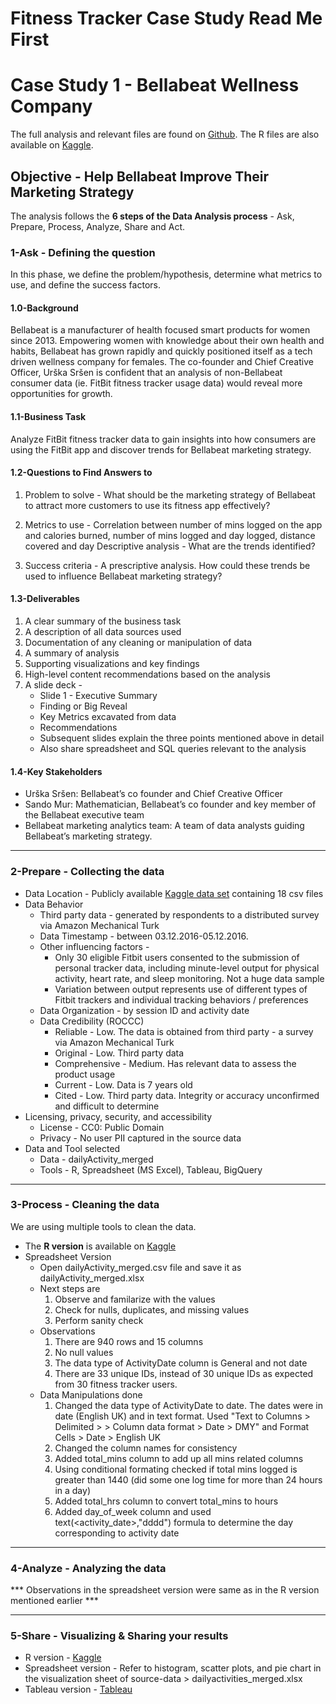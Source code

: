 # Fitness Tracker Case Study Read Me First
# Case Study 1 - Bellabeat Wellness Company
The full analysis and relevant files are found on [Github](https://github.com/deep-thinks-tech/data-analytics-case-studies/tree/main/001.fitness-app-case-study). The R files are also available on [Kaggle](https://www.kaggle.com/code/deepajc/fitness-tracker-case-study-in-r).

## Objective - Help Bellabeat Improve Their Marketing Strategy

The analysis follows the **6 steps of the Data Analysis process** - Ask, Prepare, Process, Analyze, Share and Act.

### 1-Ask - Defining the question
In this phase, we define the problem/hypothesis, determine what metrics to use, and define the success factors.

#### 1.0-Background

Bellabeat is a manufacturer of health focused smart products for women since 2013. Empowering women with knowledge about their own health and habits, Bellabeat has grown rapidly and quickly positioned itself as a tech driven wellness company for females.
The co-founder and Chief Creative Officer, Urška Sršen is confident that an analysis of non-Bellabeat consumer data (ie. FitBit fitness tracker usage data) would reveal more opportunities for growth.

#### 1.1-Business Task

Analyze FitBit fitness tracker data to gain insights into how consumers are using the FitBit app and discover trends for Bellabeat marketing strategy.

#### 1.2-Questions to Find Answers to

1. Problem to solve - What should be the marketing strategy of Bellabeat to attract more customers to use its fitness app effectively?

2. Metrics to use - Correlation between number of mins logged on the app and calories burned, number of mins logged and day logged, distance covered and day
Descriptive analysis - What are the trends identified?

3. Success criteria - A prescriptive analysis. How could these trends be used to influence Bellabeat marketing strategy?

#### 1.3-Deliverables
1. A clear summary of the business task
2. A description of all data sources used
3. Documentation of any cleaning or manipulation of data
4. A summary of analysis
5. Supporting visualizations and key findings
6. High-level content recommendations based on the analysis
7. A slide deck -
   + Slide 1 - Executive Summary
   + Finding or Big Reveal
   + Key Metrics excavated from data
   + Recommendations
   + Subsequent slides explain the three points mentioned above in detail
   + Also share spreadsheet and SQL queries relevant to the analysis

#### 1.4-Key Stakeholders
* Urška Sršen: Bellabeat’s co founder and Chief Creative Officer
* Sando Mur: Mathematician, Bellabeat’s co founder and key member of the Bellabeat executive team
* Bellabeat marketing analytics team: A team of data analysts guiding Bellabeat’s marketing strategy.

---


### 2-Prepare - Collecting the data
* Data Location - Publicly available [Kaggle data set](https://www.kaggle.com/datasets/arashnic/fitbit) containing 18 csv files
* Data Behavior
  + Third party data - generated by respondents to a distributed survey via Amazon Mechanical Turk 
  + Data Timestamp - between 03.12.2016-05.12.2016. 
  + Other influencing factors -
    + Only 30 eligible Fitbit users consented to the submission of personal tracker data, including minute-level output for physical activity, heart rate, and sleep monitoring. Not a huge data sample
    + Variation between output represents use of different types of Fitbit trackers and individual tracking behaviors / preferences
  + Data Organization - by session ID and activity date
  + Data Credibility (ROCCC)
    + Reliable - Low. The data is obtained from third party - a survey  via Amazon Mechanical Turk
    + Original - Low. Third party data
    + Comprehensive - Medium. Has relevant data to assess the product usage
    + Current - Low. Data is 7 years old
    + Cited - Low. Third party data. Integrity or accuracy unconfirmed and difficult to determine
* Licensing, privacy, security, and accessibility
  + License - CC0: Public Domain
  + Privacy - No user PII captured in the source data
* Data and Tool selected
  + Data - dailyActivity_merged
  + Tools - R, Spreadsheet (MS Excel), Tableau, BigQuery

---

### 3-Process - Cleaning the data

We are using multiple tools to clean the data.
* The **R version** is available on [Kaggle](https://www.kaggle.com/code/deepajc/fitness-tracker-case-study-in-r)
* Spreadsheet Version
    + Open dailyActivity_merged.csv file and save it as dailyActivity_merged.xlsx
    + Next steps are
        1. Observe and familarize with the values 
        2. Check for nulls, duplicates, and missing values
        3. Perform sanity check
    + Observations
        1. There are 940 rows and 15 columns
        2. No null values
        3. The data type of ActivityDate column is General and not date
        4. There are 33 unique IDs, instead of 30 unique IDs as expected from 30 fitness tracker users.
    + Data Manipulations done
        1. Changed the data type of ActivityDate to date. The dates were in date (English UK) and in text format. Used "Text to Columns > Delimited > > Column data format > Date > DMY" and Format Cells > Date > English UK
        2. Changed the column names for consistency
        3. Added total_mins column to add up all mins related columns
        4. Using conditional formating checked if total mins logged is greater than 1440 (did some one log time for more than 24 hours in a day)
        5. Added total_hrs column to convert total_mins to hours
        6. Added day_of_week column and used text(<activity_date>,"dddd") formula to determine the day corresponding to activity date
  
---
### 4-Analyze - Analyzing the data

  *** Observations in the spreadsheet version were same as in the R version mentioned earlier ***

---

### 5-Share - Visualizing & Sharing your results

* R version - [Kaggle](https://www.kaggle.com/code/deepajc/fitness-tracker-case-study-in-r)
* Spreadsheet version - Refer to histogram, scatter plots, and pie chart in the visualization sheet of source-data > dailyactivities_merged.xlsx
* Tableau version - [Tableau](https://public.tableau.com/app/profile/deepa.r8394/viz/FitnessTrackerAnalysis_16897507840290/FitnessTrackerAnalysis#1)


